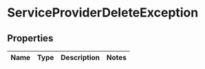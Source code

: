 
# ServiceProviderDeleteException

## Properties
Name | Type | Description | Notes
------------ | ------------- | ------------- | -------------



